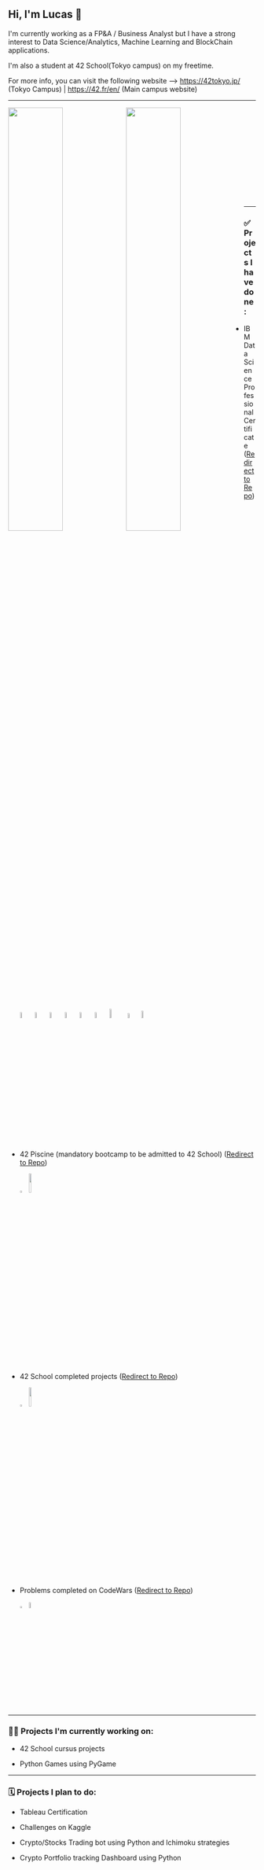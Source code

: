 ## Hi, I'm Lucas 👋

I'm currently working as a FP&A / Business Analyst but I have a strong interest to Data Science/Analytics, Machine Learning and BlockChain applications. 

I'm also a student at 42 School(Tokyo campus) on my freetime.

For more info, you can visit the following website --> https://42tokyo.jp/ (Tokyo Campus)   |    https://42.fr/en/ (Main campus website)

------------------------

<img align="left" width="47%" src="https://github-readme-stats.vercel.app/api?username=LucasHlmn&hide=issues,contribs&show_icons=true&theme=tokyonight"/>
<img align="left" width="47%" src="https://github-readme-stats.vercel.app/api/top-langs/?username=LucasHlmn&layout=compact"/>

</br>
</br>
</br>
</br>
</br>
</br>
</br>
</br>
</br>
</br>
</br>

-------------------------

### ✅   Projects I have done:

* IBM Data Science Professional Certificate ([Redirect to Repo](https://github.com/LucasHlmn/IBM-Data-Science-Course))

    <img width="5.5%" src="https://img.shields.io/badge/python-3670A0?style=for-the-badge&logo=python&logoColor=ffdd54"/>
    <img width="5.5%" src="https://img.shields.io/badge/pandas-%23150458.svg?style=for-the-badge&logo=pandas&logoColor=white"/>
    <img width="5.5%" src="https://img.shields.io/badge/numpy-%23013243.svg?style=for-the-badge&logo=numpy&logoColor=white"/>
    <img width="5.5%" src="https://img.shields.io/badge/Plotly-%233F4F75.svg?style=for-the-badge&logo=plotly&logoColor=white"/>
    <img width="5.5%" src="https://img.shields.io/badge/jupyter-%23FA0F00.svg?style=for-the-badge&logo=jupyter&logoColor=white"/>
    <img width="5.5%" src="https://img.shields.io/badge/sqlite-%2307405e.svg?style=for-the-badge&logo=sqlite&logoColor=white"/>
    <img width="7%" src="https://img.shields.io/badge/scikit--learn-%23F7931E.svg?style=for-the-badge&logo=scikit-learn&logoColor=white"/>
    <img width="5%" src="https://img.shields.io/badge/SciPy-%230C55A5.svg?style=for-the-badge&logo=scipy&logoColor=%white"/>
    <img width="6.2%" src="https://camo.githubusercontent.com/109927a15915074d15313889468aa9aa688de3b9e38cc4359a01f665d351114e/68747470733a2f2f6d6174706c6f746c69622e6f72672f5f7374617469632f6c6f676f322e737667"/>

* 42 Piscine (mandatory bootcamp to be admitted to 42 School) ([Redirect to Repo](https://github.com/LucasHlmn/42-Piscine))

  <img width="3%" src="https://img.shields.io/badge/c-%2300599C.svg?style=for-the-badge&logo=c&logoColor=white"/>
  <img width="10%" src="https://img.shields.io/badge/shell_script-%23121011.svg?style=for-the-badge&logo=gnu-bash&logoColor=white"/>

* 42 School completed projects ([Redirect to Repo](https://github.com/LucasHlmn/42-cursus))

  <img width="3%" src="https://img.shields.io/badge/c-%2300599C.svg?style=for-the-badge&logo=c&logoColor=white"/>
  <img width="10%" src="https://img.shields.io/badge/shell_script-%23121011.svg?style=for-the-badge&logo=gnu-bash&logoColor=white"/>

* Problems completed on CodeWars ([Redirect to Repo](https://github.com/LucasHlmn/CodeWars))
 
  <img width="3%" src="https://img.shields.io/badge/c-%2300599C.svg?style=for-the-badge&logo=c&logoColor=white"/>
  <img width="5.5%" src="https://img.shields.io/badge/python-3670A0?style=for-the-badge&logo=python&logoColor=ffdd54"/>

-------------------------

### :man_technologist:  Projects I'm currently working on:

* 42 School cursus projects

* Python Games using PyGame

-------------------------

### 🗓️  Projects I plan to do:

* Tableau Certification

* Challenges on Kaggle

* Crypto/Stocks Trading bot using Python and Ichimoku strategies

* Crypto Portfolio tracking Dashboard using Python
